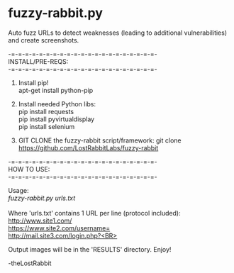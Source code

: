 # fuzzy-rabbit.py
Auto fuzz URLs to detect weaknesses (leading to additional vulnerabilities) and create screenshots.

-=-=-=-=-=-=-=-=-=-=-=-=-=-=-=-=-=-=-=-=-=-<BR>
INSTALL/PRE-REQS:<BR>
-=-=-=-=-=-=-=-=-=-=-=-=-=-=-=-=-=-=-=-=-=-<BR>
1. Install pip!<BR>
apt-get install python-pip

2. Install needed Python libs:<BR>
pip install requests<BR>
pip install pyvirtualdisplay<BR>
pip install selenium<BR>

3. GIT CLONE the fuzzy-rabbit script/framework:
git clone https://github.com/LostRabbitLabs/fuzzy-rabbit<BR>

-=-=-=-=-=-=-=-=-=-=-=-=-=-=-=-=-=-=-=-=-=-<BR>
HOW TO USE:<BR>
-=-=-=-=-=-=-=-=-=-=-=-=-=-=-=-=-=-=-=-=-=-<BR>

Usage:<BR>
<I>fuzzy-rabbit.py urls.txt</I>
<BR><BR>
Where 'urls.txt' contains 1 URL per line (protocol included):<BR>
http://www.site1.com/<BR>
https://www.site2.com/username=<BR>
http://mail.site3.com/login.php?<BR>

Output images will be in the 'RESULTS' directory. Enjoy!<BR>

-theLostRabbit
<BR><BR>

